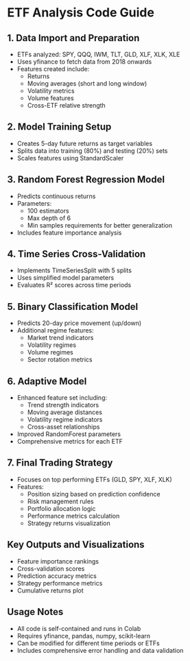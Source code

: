 # ETF Analysis Code Guide

## 1. Data Import and Preparation
- ETFs analyzed: SPY, QQQ, IWM, TLT, GLD, XLF, XLK, XLE
- Uses yfinance to fetch data from 2018 onwards
- Features created include:
  - Returns
  - Moving averages (short and long window)
  - Volatility metrics
  - Volume features
  - Cross-ETF relative strength

## 2. Model Training Setup
- Creates 5-day future returns as target variables
- Splits data into training (80%) and testing (20%) sets
- Scales features using StandardScaler

## 3. Random Forest Regression Model
- Predicts continuous returns
- Parameters:
  - 100 estimators
  - Max depth of 6
  - Min samples requirements for better generalization
- Includes feature importance analysis

## 4. Time Series Cross-Validation
- Implements TimeSeriesSplit with 5 splits
- Uses simplified model parameters
- Evaluates R² scores across time periods

## 5. Binary Classification Model
- Predicts 20-day price movement (up/down)
- Additional regime features:
  - Market trend indicators
  - Volatility regimes
  - Volume regimes
  - Sector rotation metrics

## 6. Adaptive Model
- Enhanced feature set including:
  - Trend strength indicators
  - Moving average distances
  - Volatility regime indicators
  - Cross-asset relationships
- Improved RandomForest parameters
- Comprehensive metrics for each ETF

## 7. Final Trading Strategy
- Focuses on top performing ETFs (GLD, SPY, XLF, XLK)
- Features:
  - Position sizing based on prediction confidence
  - Risk management rules
  - Portfolio allocation logic
  - Performance metrics calculation
  - Strategy returns visualization

## Key Outputs and Visualizations
- Feature importance rankings
- Cross-validation scores
- Prediction accuracy metrics
- Strategy performance metrics
- Cumulative returns plot

## Usage Notes
- All code is self-contained and runs in Colab
- Requires yfinance, pandas, numpy, scikit-learn
- Can be modified for different time periods or ETFs
- Includes comprehensive error handling and data validation